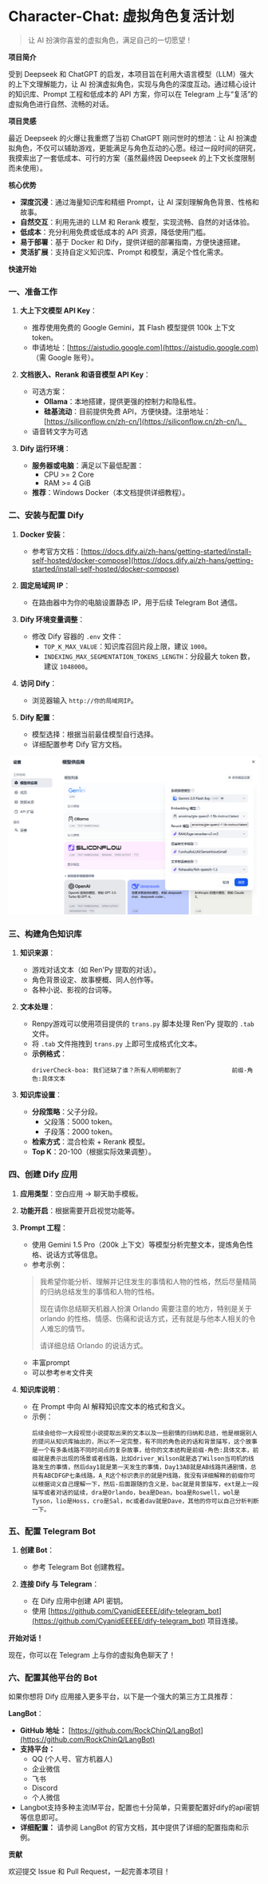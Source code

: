 # Character-Chat: 虚拟角色复活计划

> 让 AI 扮演你喜爱的虚拟角色，满足自己的一切愿望！

**项目简介**

受到 Deepseek 和 ChatGPT 的启发，本项目旨在利用大语言模型（LLM）强大的上下文理解能力，让 AI 扮演虚拟角色，实现与角色的深度互动。通过精心设计的知识库、Prompt 工程和低成本的 API 方案，你可以在 Telegram 上与“复活”的虚拟角色进行自然、流畅的对话。

**项目灵感**

最近 Deepseek 的火爆让我重燃了当初 ChatGPT 刚问世时的想法：让 AI 扮演虚拟角色，不仅可以辅助游戏，更能满足与角色互动的心愿。经过一段时间的研究，我摸索出了一套低成本、可行的方案（虽然最终因 Deepseek 的上下文长度限制而未使用）。

**核心优势**

*   **深度沉浸**：通过海量知识库和精细 Prompt，让 AI 深刻理解角色背景、性格和故事。
*   **自然交互**：利用先进的 LLM 和 Rerank 模型，实现流畅、自然的对话体验。
*   **低成本**：充分利用免费或低成本的 API 资源，降低使用门槛。
*   **易于部署**：基于 Docker 和 Dify，提供详细的部署指南，方便快速搭建。
*   **灵活扩展**：支持自定义知识库、Prompt 和模型，满足个性化需求。

**快速开始**

### 一、准备工作

1.  **大上下文模型 API Key**：
    *   推荐使用免费的 Google Gemini，其 Flash 模型提供 100k 上下文 token。
    *   申请地址：[https://aistudio.google.com](https://aistudio.google.com) （需 Google 账号）。

2.  **文档嵌入、Rerank 和语音模型 API Key**：
    *   可选方案：
        *   **Ollama**：本地搭建，提供更强的控制力和隐私性。
        *   **硅基流动**：目前提供免费 API，方便快捷。注册地址：[https://siliconflow.cn/zh-cn/](https://siliconflow.cn/zh-cn/)。
    * 语音转文字为可选

3.  **Dify 运行环境**：
    *   **服务器或电脑**：满足以下最低配置：
        *   CPU >= 2 Core
        *   RAM >= 4 GiB
    *   **推荐**：Windows Docker（本文档提供详细教程）。

### 二、安装与配置 Dify

1.  **Docker 安装**：
    *   参考官方文档：[https://docs.dify.ai/zh-hans/getting-started/install-self-hosted/docker-compose](https://docs.dify.ai/zh-hans/getting-started/install-self-hosted/docker-compose)

2.  **固定局域网 IP**：
    *   在路由器中为你的电脑设置静态 IP，用于后续 Telegram Bot 通信。

3.  **Dify 环境变量调整**：
    *   修改 Dify 容器的 `.env` 文件：
        *   `TOP_K_MAX_VALUE`：知识库召回片段上限，建议 `1000`。
        *   `INDEXING_MAX_SEGMENTATION_TOKENS_LENGTH`：分段最大 token 数，建议 `1048000`。

4.  **访问 Dify**：
    *   浏览器输入 `http://你的局域网IP`。

5.  **Dify 配置**：
    *   模型选择：根据当前最佳模型自行选择。
    *   详细配置参考 Dify 官方文档。

![](参考/图片/1.png)

### 三、构建角色知识库

1.  **知识来源**：
    *   游戏对话文本（如 Ren'Py 提取的对话）。
    *   角色背景设定、故事梗概、同人创作等。
    *   各种小说、影视的台词等。

2.  **文本处理**：
    *   Renpy游戏可以使用项目提供的 `trans.py` 脚本处理 Ren'Py 提取的 `.tab` 文件。
    *   将 `.tab` 文件拖拽到 `trans.py` 上即可生成格式化文本。
    *   **示例格式**：
        ```
        driverCheck-boa: 我们还缺了谁？所有人明明都到了              前缀-角色:具体文本
        ```

3.  **知识库设置**：
    *   **分段策略**：父子分段。
        *   父段落：5000 token。
        *   子段落：2000 token。
    *   **检索方式**：混合检索 + Rerank 模型。
    *   **Top K**：20-100（根据实际效果调整）。

### 四、创建 Dify 应用

1.  **应用类型**：空白应用 -> 聊天助手模板。
2.  **功能开启**：根据需要开启视觉功能等。
3.  **Prompt 工程**：
    *   使用 Gemini 1.5 Pro（200k 上下文）等模型分析完整文本，提炼角色性格、说话方式等信息。
    *   参考示例：

    > 我希望你能分析、理解并记住发生的事情和人物的性格，然后尽量精简的归纳总结发生的事情和人物的性格。
    >
    > 现在请你总结聊天机器人扮演 Orlando 需要注意的地方，特别是关于 orlando 的性格、情感、伤痛和说话方式，还有就是与他本人相关的令人难忘的情节。
    >
    > 请详细总结 Orlando 的说话方式。
    * 丰富prompt
    * 可以参考`参考`文件夹

4.  **知识库说明**：
    *   在 Prompt 中向 AI 解释知识库文本的格式和含义。
    *   示例：
        ```
        后续会给你一大段视觉小说提取出来的文本以及一些剧情的归纳和总结，他是根据别人的提问从知识库抽出的，所以不一定完整，有不同的角色说的话和背景描写，这个故事是一个有多条线路不同时间点的复杂故事，给你的文本结构是前缀-角色:具体文本，前缀就是表示出现的场景或者线路，比如driver_Wilson就是选了Wilson当司机的线路发生的事情，然后day1就是第一天发生的事情，Day13AB就是AB线路共通剧情，总共有ABCDFGP七条线路，A_R这个标识表示的就是P线路，我没有详细解释的前缀你可以根据词义自己理解一下，然后-后面跟随的含义是，bac就是背景描写，ext是上一段描写或者对话的延续，dra是Orlando，bea是Dean，boa是Roswell，wol是Tyson，lio是Hoss，cro是Sal，mc或者dav就是Dave，其他的你可以自己分析判断一下。
        ```

### 五、配置 Telegram Bot

1.  **创建 Bot**：
    *   参考 Telegram Bot 创建教程。

2.  **连接 Dify 与 Telegram**：
    *   在 Dify 应用中创建 API 密钥。
    *   使用 [https://github.com/CyanidEEEEE/dify-telegram_bot](https://github.com/CyanidEEEEE/dify-telegram_bot) 项目连接。

**开始对话！**

现在，你可以在 Telegram 上与你的虚拟角色聊天了！

### 六、配置其他平台的 Bot

如果你想将 Dify 应用接入更多平台，以下是一个强大的第三方工具推荐：

**LangBot**：

*   **GitHub 地址：** [https://github.com/RockChinQ/LangBot](https://github.com/RockChinQ/LangBot)
*   **支持平台：**
    *   QQ (个人号、官方机器人)
    *   企业微信
    *   飞书
    *   Discord
    *   个人微信
*    Langbot支持多种主流IM平台，配置也十分简单，只需要配置好dify的api密钥等信息即可。
*   **详细配置：** 请参阅 LangBot 的官方文档，其中提供了详细的配置指南和示例。
    
**贡献**

欢迎提交 Issue 和 Pull Request，一起完善本项目！
